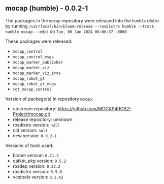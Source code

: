 ## mocap (humble) - 0.0.2-1

The packages in the `mocap` repository were released into the `humble` distro by running `/usr/local/bin/bloom-release --rosdistro humble --track humble mocap --edit` on `Tue, 09 Jan 2024 06:06:37 -0000`

These packages were released:
- `mocap_control`
- `mocap_control_msgs`
- `mocap_marker_publisher`
- `mocap_marker_viz`
- `mocap_marker_viz_srvs`
- `mocap_robot_gt`
- `mocap_robot_gt_msgs`
- `rqt_mocap_control`

Version of package(s) in repository `mocap`:

- upstream repository: https://github.com/MOCAP4ROS2-Project/mocap.git
- release repository: unknown
- rosdistro version: `null`
- old version: `null`
- new version: `0.0.2-1`

Versions of tools used:

- bloom version: `0.11.2`
- catkin_pkg version: `0.5.2`
- rosdep version: `0.22.2`
- rosdistro version: `0.9.0`
- vcstools version: `0.1.42`


